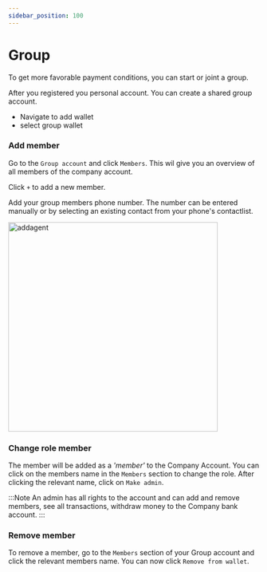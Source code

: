 ```yaml
---
sidebar_position: 100
---
```


# Group

To get more favorable payment conditions, you can start or joint a group. 

After you registered you personal account. You can create a shared group account. 

- Navigate to add wallet
- select group wallet

### Add member

Go to the `Group account` and click `Members`. This wil give you an overview of all members of the company account.

Click `+` to add a new member.

Add your group members phone number. The number can be entered manually or by selecting an existing contact from your phone's contactlist.

<img src="/register/addagent.png" alt="addagent" width="420"/>

### Change role member
The member will be added as a *'member'* to the Company Account. You can click on the members name in the `Members` section to change the role. After clicking the relevant name, click on `Make admin`.

:::Note
An admin has all rights to the account and can add and remove members, see all transactions, withdraw money to the Company bank account. 
:::

### Remove member
To remove a member, go to the `Members` section of your Group account and click the relevant members name. You can now click `Remove from wallet`.
 
